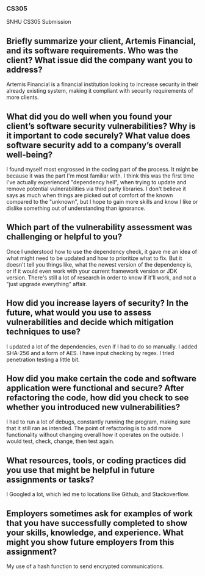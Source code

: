 ### CS305
SNHU CS305 Submission

## Briefly summarize your client, Artemis Financial, and its software requirements. Who was the client? What issue did the company want you to address?
Artemis Financial is a financial institution looking to increase security in their already existing system, making it compliant with security requirements of more clients.

## What did you do well when you found your client’s software security vulnerabilities? Why is it important to code securely? What value does software security add to a company’s overall well-being?
I found myself most engrossed in the coding part of the process. It might be because it was the part I'm most familiar with. I think this was the first time I've actually experienced "dependency hell", when trying to update and remove potential vulnerabilities via third party libraries. I don't believe it says as much when things are picked out of comfort of the known compared to the "unknown", but I hope to gain more skills and know I like or dislike something out of understanding than ignorance.

## Which part of the vulnerability assessment was challenging or helpful to you?
Once I understood how to use the dependency check, it gave me an idea of what might need to be updated and how to prioritize what to fix. But it doesn't tell you things like, what the newest version of the dependency is, or if it would even work with your current framework version or JDK version. There's still a lot of research in order to know if it'll work, and not a "just upgrade everything" affair.

## How did you increase layers of security? In the future, what would you use to assess vulnerabilities and decide which mitigation techniques to use?
I updated a lot of the dependencies, even if I had to do so manually. I added SHA-256 and a form of AES. I have input checking by regex.  I tried penetration testing a little bit.

## How did you make certain the code and software application were functional and secure? After refactoring the code, how did you check to see whether you introduced new vulnerabilities?
I had to run a lot of debugs, constantly running the program, making sure that it still ran as intended. The point of refactoring is to add more functionality without changing overall how it operates on the outside. I would test, check, change, then test again. 

## What resources, tools, or coding practices did you use that might be helpful in future assignments or tasks?
I Googled a lot, which led me to locations like Github, and Stackoverflow. 

## Employers sometimes ask for examples of work that you have successfully completed to show your skills, knowledge, and experience. What might you show future employers from this assignment?
My use of a hash function to send encrypted communications.



